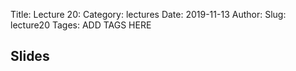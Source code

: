 Title: Lecture 20:
Category: lectures
Date: 2019-11-13
Author: 
Slug: lecture20
Tages: ADD TAGS HERE


## Slides